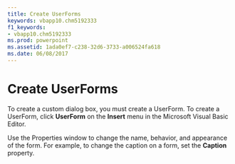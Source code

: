 ```yaml
---
title: Create UserForms
keywords: vbapp10.chm5192333
f1_keywords:
- vbapp10.chm5192333
ms.prod: powerpoint
ms.assetid: 1ada0ef7-c238-32d6-3733-a006524fa618
ms.date: 06/08/2017
---
```



# Create UserForms

To create a custom dialog box, you must create a UserForm. To create a UserForm, click **UserForm** on the **Insert** menu in the Microsoft Visual Basic Editor.

Use the Properties window to change the name, behavior, and appearance of the form. For example, to change the caption on a form, set the **Caption** property.

